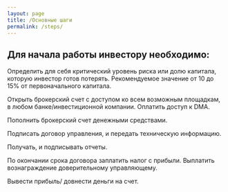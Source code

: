 ```yaml
---
layout: page
title: /Основные шаги
permalink: /steps/
---
```


## Для начала работы инвестору необходимо:

Определить для себя критический уровень риска или долю капитала, которую инвестор готов потерять. Рекомендуемое значение от 10 до 15% от первоначального капитала.

Открыть брокерский счет с доступом ко всем возможным площадкам, в любом банке/инвестиционной компании. Оплатить доступ к DMA.

Пополнить брокерский счет денежными средствами.
   
Подписать договор управления, и передать техническую информацию.
   
Получать, и подписывать отчеты.
  
По окончании срока договора заплатить налог с прибыли. Выплатить вознаграждение доверительному управляющему.

Вывести прибыль/ довнести деньги на счет. 
